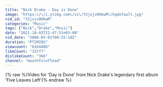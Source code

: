```yaml
---
title: "Nick Drake - Day is Done"
image: "https:\/\/i.ytimg.com\/vi\/Y2jxjv0HkwM\/hqdefault.jpg"
vid_id: "Y2jxjv0HkwM"
categories: "Music"
tags: ["Nick","Drake","Music"]
date: "2021-10-03T21:47:53+03:00"
vid_date: "2006-05-01T00:15:18Z"
duration: "PT2M29S"
viewcount: "6164486"
likeCount: "33777"
dislikeCount: "366"
channel: "mouthfuloflead"
---
```

{% raw %}Video for 'Day is Done' from Nick Drake's legendary first album 'Five Leaves Left'{% endraw %}

